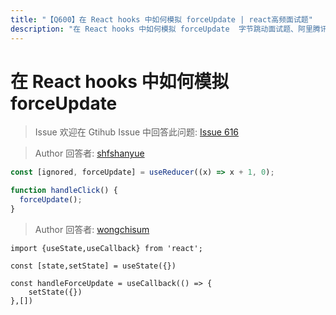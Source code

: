 ```yaml
---
title: "【Q600】在 React hooks 中如何模拟 forceUpdate | react高频面试题"
description: "在 React hooks 中如何模拟 forceUpdate  字节跳动面试题、阿里腾讯面试题、美团小米面试题。"
---
```


# 在 React hooks 中如何模拟 forceUpdate

> Issue
> 欢迎在 Gtihub Issue 中回答此问题: [Issue 616](https://github.com/shfshanyue/Daily-Question/issues/616)

> Author
> 回答者: [shfshanyue](https://github.com/shfshanyue)

```js
const [ignored, forceUpdate] = useReducer((x) => x + 1, 0);

function handleClick() {
  forceUpdate();
}
```

> Author
> 回答者: [wongchisum](https://github.com/wongchisum)

```
import {useState,useCallback} from 'react';

const [state,setState] = useState({})

const handleForceUpdate = useCallback(() => {
    setState({})
},[])
```
